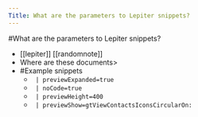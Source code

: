 ---Title: What are the parameters to Lepiter snippets?---#What are the parameters to Lepiter snippets?- [[lepiter]] [[randomnote]]- Where are these documents>- #Example snippets    - ` | previewExpanded=true`    - ` | noCode=true`    - ` | previewHeight=400`    - ` | previewShow=gtViewContactsIconsCircularOn:`